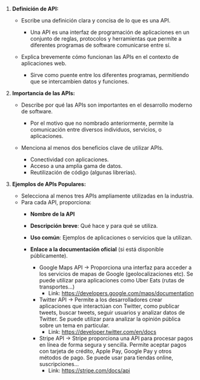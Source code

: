 1. **Definición de API:**
   - Escribe una definición clara y concisa de lo que es una API.

     - Una API es una interfaz de programación de aplicaciones en un conjunto de reglas, protocolos y herramientas que permite a diferentes programas de software comunicarse entre sí.

   - Explica brevemente cómo funcionan las APIs en el contexto de aplicaciones web.

     - Sirve como puente entre los diferentes programas, permitiendo que se intercambien datos y funciones.
2. **Importancia de las APIs:**
   - Describe por qué las APIs son importantes en el desarrollo moderno de software.

     - Por el motivo que no nombrado anteriormente, permite la comunicación entre diversos individuos, servicios, o aplicaciones.

   - Menciona al menos dos beneficios clave de utilizar APIs.

     -  Conectividad con aplicaciones.
     -  Acceso a una amplia gama de datos.
     -  Reutilización de código (algunas librerías).

3. **Ejemplos de APIs Populares:**
   - Selecciona al menos tres APIs ampliamente utilizadas en la industria.
   - Para cada API, proporciona:
     - **Nombre de la API**
     - **Descripción breve**: Qué hace y para qué se utiliza.
     - **Uso común**: Ejemplos de aplicaciones o servicios que la utilizan.
     - **Enlace a la documentación oficial** (si está disponible públicamente).


       -  Google Maps API -> Proporciona una interfaz para acceder a los servicios de mapas de Google (geolocalizaciones etc). Se puede utilizar para aplicaciones como Uber Eats (rutas de transportes...)
          -  Link:  https://developers.google.com/maps/documentation
       -  Twitter API -> Permite a los desarrolladores crear aplicaciones que interactúan con Twitter, como publicar tweets, buscar tweets, seguir usuarios y analizar datos de Twitter. Se puede utilizar para analizar la opinión pública sobre un tema en particular.
          -  Link: https://developer.twitter.com/en/docs
       -   Stripe API -> Stripe proporciona una API para procesar pagos en línea de forma segura y sencilla. Permite aceptar pagos con tarjeta de crédito, Apple Pay, Google Pay y otros métodos de pago. Se puede usar para tiendas online, suscripciones...
           -   Link: https://stripe.com/docs/api
